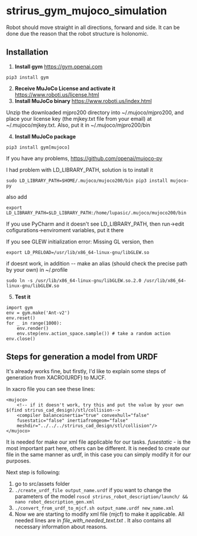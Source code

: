 # strirus_gym_mujoco_simulation
Robot should move straight in all directions, forward and side. It can be done due the reason that the robot structure is holonomic.

## Installation
1. **Install gym** https://gym.openai.com
```
pip3 install gym
```
2. **Receive MuJoCo License and activate it** https://www.roboti.us/license.html
3. **Install MuJoCo binary** https://www.roboti.us/index.html

Unzip the downloaded mjpro200 directory into ~/.mujoco/mjpro200, and place your license key (the mjkey.txt file from your email) at ~/.mujoco/mjkey.txt. Also, put it in ~/.mujoco/mjpro200/bin

4. **Install MuJoCo package**
```
pip3 install gym[mujoco]
```
If you have any problems, https://github.com/openai/mujoco-py

I had problem with LD_LIBRARY_PATH, solution is to install it 
```
sudo LD_LIBRARY_PATH=$HOME/.mujoco/mujoco200/bin pip3 install mujoco-py
```
also add 
```
export LD_LIBRARY_PATH=$LD_LIBRARY_PATH:/home/lupasic/.mujoco/mujoco200/bin
```

If you use PyCharm and it doesn't see LD_LIBRARY_PATH, then run->edit cofigurations->enviroment variables, put it there

If you see GLEW initialization error: Missing GL version, then
```
export LD_PRELOAD=/usr/lib/x86_64-linux-gnu/libGLEW.so
```

if doesnt work, in addition -- make an alias (should check the precise path by your own) in ~/.profile
```
sudo ln -s /usr/lib/x86_64-linux-gnu/libGLEW.so.2.0 /usr/lib/x86_64-linux-gnu/libGLEW.so
```

5. **Test it**
```
import gym
env = gym.make('Ant-v2')
env.reset()
for _ in range(1000):
    env.render()
    env.step(env.action_space.sample()) # take a random action
env.close()
```

## Steps for generation a model from URDF
It's already works fine, but firstly, I'd like to explain some steps of generation from XACRO(URDF) to MJCF.

In xacro file you can see these lines:
```
<mujoco>
    <!-- if it doesn't work, try this and put the value by your own $(find strirus_cad_design)/stl/collision-->
    <compiler balanceinertia="true" convexhull="false" 
    fusestatic="false" inertiafromgeom="false" 
    meshdir="../../../strirus_cad_design/stl/collision"/>
</mujoco>
```

It is needed for make our xml file applicable for our tasks. _fusestatic_ - is the most important part here, others can be different. It is needed to create our file in the same manner as urdf, in this case you can simply modify it for our purposes.

Next step is following:
1. go to src/assets folder
2. ``` ./create_urdf_file output_name.urdf ```
if you want to change the parameters of the model
``` roscd strirus_robot_description/launch/ && nano robot_description_gen.xml ```
3. ```./convert_from_urdf_to_mjcf.sh output_name.urdf new_name.xml```
4. Now we are starting to modify xml file (mjcf) to make it applicable. All needed lines are in _file_with_needed_text.txt_ . It also contains all necessary information about reasons.
